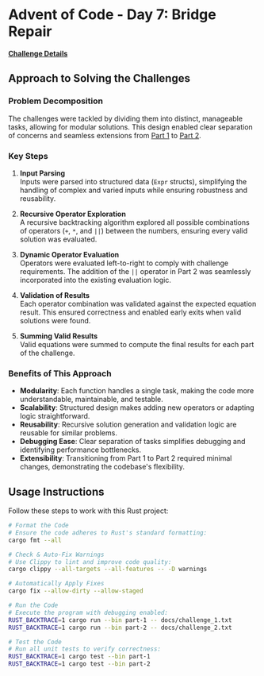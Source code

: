 # Advent of Code - Day 7: Bridge Repair

[**Challenge Details**](docs/challenge.md)

## Approach to Solving the Challenges

### Problem Decomposition

The challenges were tackled by dividing them into distinct, manageable tasks, allowing for modular solutions. This design enabled clear separation of concerns and seamless extensions from [Part 1](src/bin/part-1.rs) to [Part 2](src/bin/part-2.rs).

### Key Steps

1. **Input Parsing**  
   Inputs were parsed into structured data (`Expr` structs), simplifying the handling of complex and varied inputs while ensuring robustness and reusability.

2. **Recursive Operator Exploration**  
   A recursive backtracking algorithm explored all possible combinations of operators (`+`, `*`, and `||`) between the numbers, ensuring every valid solution was evaluated.

3. **Dynamic Operator Evaluation**  
   Operators were evaluated left-to-right to comply with challenge requirements. The addition of the `||` operator in Part 2 was seamlessly incorporated into the existing evaluation logic.

4. **Validation of Results**  
   Each operator combination was validated against the expected equation result. This ensured correctness and enabled early exits when valid solutions were found.

5. **Summing Valid Results**  
   Valid equations were summed to compute the final results for each part of the challenge.

### Benefits of This Approach

- **Modularity**: Each function handles a single task, making the code more understandable, maintainable, and testable.
- **Scalability**: Structured design makes adding new operators or adapting logic straightforward.
- **Reusability**: Recursive solution generation and validation logic are reusable for similar problems.
- **Debugging Ease**: Clear separation of tasks simplifies debugging and identifying performance bottlenecks.
- **Extensibility**: Transitioning from Part 1 to Part 2 required minimal changes, demonstrating the codebase's flexibility.

## Usage Instructions

Follow these steps to work with this Rust project:

```zsh
# Format the Code
# Ensure the code adheres to Rust's standard formatting:
cargo fmt --all

# Check & Auto-Fix Warnings
# Use Clippy to lint and improve code quality:
cargo clippy --all-targets --all-features -- -D warnings

# Automatically Apply Fixes
cargo fix --allow-dirty --allow-staged

# Run the Code
# Execute the program with debugging enabled:
RUST_BACKTRACE=1 cargo run --bin part-1 -- docs/challenge_1.txt
RUST_BACKTRACE=1 cargo run --bin part-2 -- docs/challenge_2.txt

# Test the Code
# Run all unit tests to verify correctness:
RUST_BACKTRACE=1 cargo test --bin part-1
RUST_BACKTRACE=1 cargo test --bin part-2
